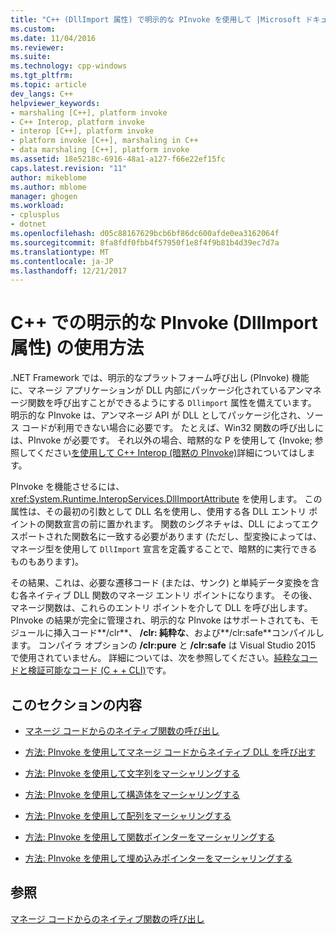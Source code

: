 ```yaml
---
title: "C++ (DllImport 属性) で明示的な PInvoke を使用して |Microsoft ドキュメント"
ms.custom: 
ms.date: 11/04/2016
ms.reviewer: 
ms.suite: 
ms.technology: cpp-windows
ms.tgt_pltfrm: 
ms.topic: article
dev_langs: C++
helpviewer_keywords:
- marshaling [C++], platform invoke
- C++ Interop, platform invoke
- interop [C++], platform invoke
- platform invoke [C++], marshaling in C++
- data marshaling [C++], platform invoke
ms.assetid: 18e5218c-6916-48a1-a127-f66e22ef15fc
caps.latest.revision: "11"
author: mikeblome
ms.author: mblome
manager: ghogen
ms.workload:
- cplusplus
- dotnet
ms.openlocfilehash: d05c88167629bcb6bf86dc600afde0ea3162064f
ms.sourcegitcommit: 8fa8fdf0fbb4f57950f1e8f4f9b81b4d39ec7d7a
ms.translationtype: MT
ms.contentlocale: ja-JP
ms.lasthandoff: 12/21/2017
---
```

# <a name="using-explicit-pinvoke-in-c-dllimport-attribute"></a>C++ での明示的な PInvoke (DllImport 属性) の使用方法 
.NET Framework では、明示的なプラットフォーム呼び出し (PInvoke) 機能に、マネージ アプリケーションが DLL 内部にパッケージ化されているアンマネージ関数を呼び出すことができるようにする `Dllimport` 属性を備えています。 明示的な PInvoke は、アンマネージ API が DLL としてパッケージ化され、ソース コードが利用できない場合に必要です。 たとえば、Win32 関数の呼び出しには、PInvoke が必要です。 それ以外の場合、暗黙的な P を使用して {Invoke; 参照してください[を使用して C++ Interop (暗黙の PInvoke)](../dotnet/using-cpp-interop-implicit-pinvoke.md)詳細についてはします。  
  
 PInvoke を機能させるには、<xref:System.Runtime.InteropServices.DllImportAttribute> を使用します。 この属性は、その最初の引数として DLL 名を使用し、使用する各 DLL エントリ ポイントの関数宣言の前に置かれます。 関数のシグネチャは、DLL によってエクスポートされた関数名に一致する必要があります (ただし、型変換によっては、マネージ型を使用して `DllImport` 宣言を定義することで、暗黙的に実行できるものもあります)。  
  
 その結果、これは、必要な遷移コード (または、サンク) と単純データ変換を含む各ネイティブ DLL 関数のマネージ エントリ ポイントになります。 その後、マネージ関数は、これらのエントリ ポイントを介して DLL を呼び出します。 PInvoke の結果が完全に管理され、明示的な PInvoke はサポートされても、モジュールに挿入コード**/clr**、 **/clr: 純粋な**、および**/clr:safe**コンパイルします。 コンパイラ オプションの **/clr:pure** と **/clr:safe** は Visual Studio 2015 で使用されていません。 詳細については、次を参照してください。[純粋なコードと検証可能なコード (C + + CLI)](../dotnet/pure-and-verifiable-code-cpp-cli.md)です。  
  
## <a name="in-this-section"></a>このセクションの内容  
  
-   [マネージ コードからのネイティブ関数の呼び出し](../dotnet/calling-native-functions-from-managed-code.md)  
  
-   [方法: PInvoke を使用してマネージ コードからネイティブ DLL を呼び出す](../dotnet/how-to-call-native-dlls-from-managed-code-using-pinvoke.md)  
  
-   [方法: PInvoke を使用して文字列をマーシャリングする](../dotnet/how-to-marshal-strings-using-pinvoke.md)  
  
-   [方法: PInvoke を使用して構造体をマーシャリングする](../dotnet/how-to-marshal-structures-using-pinvoke.md)  
  
-   [方法: PInvoke を使用して配列をマーシャリングする](../dotnet/how-to-marshal-arrays-using-pinvoke.md)  
  
-   [方法: PInvoke を使用して関数ポインターをマーシャリングする](../dotnet/how-to-marshal-function-pointers-using-pinvoke.md)  
  
-   [方法: PInvoke を使用して埋め込みポインターをマーシャリングする](../dotnet/how-to-marshal-embedded-pointers-using-pinvoke.md)  
  
## <a name="see-also"></a>参照  
 [マネージ コードからのネイティブ関数の呼び出し](../dotnet/calling-native-functions-from-managed-code.md)
